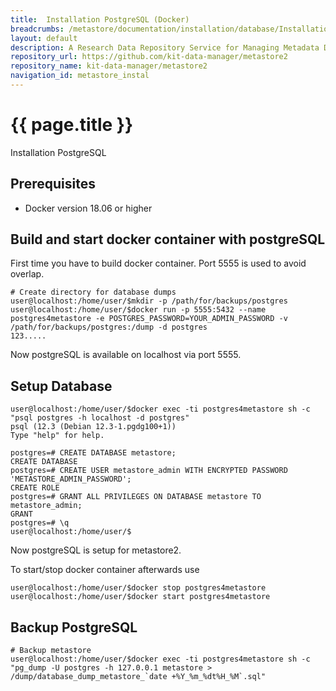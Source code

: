 ```yaml
---
title:  Installation PostgreSQL (Docker)
breadcrumbs: /metastore/documentation/installation/database/Installation PostgreSQL (Docker)
layout: default
description: A Research Data Repository Service for Managing Metadata Documents based on JSON or XML.
repository_url: https://github.com/kit-data-manager/metastore2
repository_name: kit-data-manager/metastore2
navigation_id: metastore_instal
---
```


# {{ page.title }} 
Installation PostgreSQL

## Prerequisites
- Docker version 18.06 or higher

## Build and start docker container with postgreSQL
First time you have to build docker container. Port 5555 is used to avoid overlap.
```bash=bash
# Create directory for database dumps
user@localhost:/home/user/$mkdir -p /path/for/backups/postgres
user@localhost:/home/user/$docker run -p 5555:5432 --name postgres4metastore -e POSTGRES_PASSWORD=YOUR_ADMIN_PASSWORD -v /path/for/backups/postgres:/dump -d postgres
123.....
```
Now postgreSQL is available on localhost via port 5555.

## Setup Database
```bash=bash
user@localhost:/home/user/$docker exec -ti postgres4metastore sh -c "psql postgres -h localhost -d postgres"
psql (12.3 (Debian 12.3-1.pgdg100+1))
Type "help" for help.

postgres=# CREATE DATABASE metastore;
CREATE DATABASE
postgres=# CREATE USER metastore_admin WITH ENCRYPTED PASSWORD 'METASTORE_ADMIN_PASSWORD';
CREATE ROLE
postgres=# GRANT ALL PRIVILEGES ON DATABASE metastore TO metastore_admin;
GRANT
postgres=# \q
user@localhost:/home/user/$
```
Now postgreSQL is setup for metastore2.

To start/stop docker container afterwards use
```bash=bash
user@localhost:/home/user/$docker stop postgres4metastore
user@localhost:/home/user/$docker start postgres4metastore
```
## Backup PostgreSQL
```bash=bash
# Backup metastore
user@localhost:/home/user/$docker exec -ti postgres4metastore sh -c "pg_dump -U postgres -h 127.0.0.1 metastore > /dump/database_dump_metastore_`date +%Y_%m_%dt%H_%M`.sql"
```

